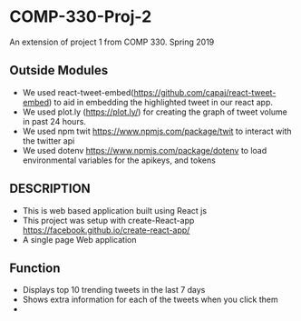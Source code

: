 # COMP-330-Proj-2

An extension of project 1 from COMP 330. Spring 2019

## Outside Modules
* We used react-tweet-embed(https://github.com/capaj/react-tweet-embed) to aid in embedding the highlighted tweet in our react app.
* We used plot.ly (https://plot.ly/) for creating the graph of tweet volume in past 24 hours.
* We used npm twit https://www.npmjs.com/package/twit to interact with the twitter api 
* We used dotenv https://www.npmjs.com/package/dotenv to load environmental variables for the apikeys, and tokens 

## DESCRIPTION
* This is web based application built using React js
* This project was setup with create-React-app https://facebook.github.io/create-react-app/
* A single page Web application 
## Function
* Displays top 10 trending tweets in the last 7 days 
* Shows extra information for each of the tweets when you click them
* 
 


